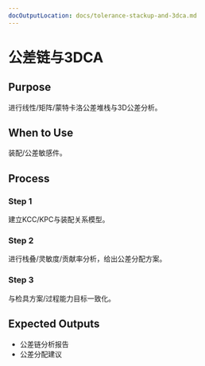 ```yaml
---
docOutputLocation: docs/tolerance-stackup-and-3dca.md
---
```


# 公差链与3DCA

## Purpose

进行线性/矩阵/蒙特卡洛公差堆栈与3D公差分析。

## When to Use

装配/公差敏感件。

## Process

### Step 1

建立KCC/KPC与装配关系模型。

### Step 2

进行栈叠/灵敏度/贡献率分析，给出公差分配方案。

### Step 3

与检具方案/过程能力目标一致化。

## Expected Outputs

- 公差链分析报告
- 公差分配建议
